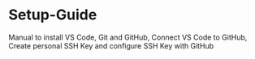# Setup-Guide
Manual to install VS Code, Git and GitHub, Connect VS Code to GitHub, Create personal SSH Key and configure SSH Key with GitHub
